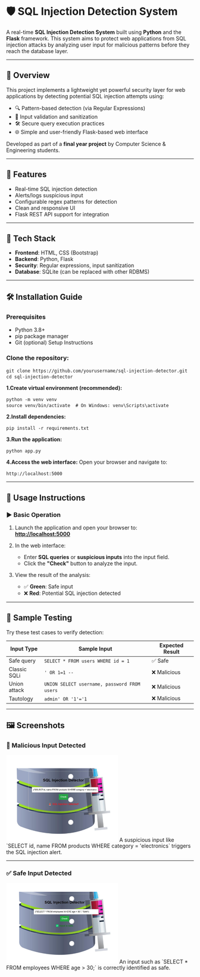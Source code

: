 # 🛡️ SQL Injection Detection System

A real-time **SQL Injection Detection System** built using **Python** and the **Flask** framework. This system aims to protect web applications from SQL injection attacks by analyzing user input for malicious patterns before they reach the database layer.

---

## 🌟 Overview

This project implements a lightweight yet powerful security layer for web applications by detecting potential SQL injection attempts using:

- 🔍 Pattern-based detection (via Regular Expressions)
- 🔐 Input validation and sanitization
- 🛠️ Secure query execution practices
- 🌐 Simple and user-friendly Flask-based web interface

Developed as part of a **final year project** by Computer Science & Engineering students.

---

## 🚀 Features

- Real-time SQL injection detection
- Alerts/logs suspicious input
- Configurable regex patterns for detection
- Clean and responsive UI
- Flask REST API support for integration

---

## 🧰 Tech Stack

- **Frontend**: HTML, CSS (Bootstrap)
- **Backend**: Python, Flask
- **Security**: Regular expressions, input sanitization
- **Database**: SQLite (can be replaced with other RDBMS)

---


## 🛠 Installation Guide
### Prerequisites
- Python 3.8+
- pip package manager
- Git (optional)
  Setup Instructions
### Clone the repository:
```
git clone https://github.com/yourusername/sql-injection-detector.git
cd sql-injection-detector
```
**1.Create virtual environment (recommended):**
```
python -m venv venv
source venv/bin/activate  # On Windows: venv\Scripts\activate
```
**2.Install dependencies:**
```
pip install -r requirements.txt
```
**3.Run the application:**
```
python app.py
```
**4.Access the web interface:**
Open your browser and navigate to:
```
http://localhost:5000
```
---
## 📌 Usage Instructions

### ▶️ Basic Operation

1. Launch the application and open your browser to:  
   **[http://localhost:5000](http://localhost:5000)**

2. In the web interface:
   - Enter **SQL queries** or **suspicious inputs** into the input field.
   - Click the **"Check"** button to analyze the input.

3. View the result of the analysis:
   - ✅ **Green**: Safe input  
   - ❌ **Red**: Potential SQL injection detected
---
## 🧪 Sample Testing

Try these test cases to verify detection:

| Input Type        | Sample Input                                        | Expected Result |
|-------------------|-----------------------------------------------------|------------------|
| Safe query        | `SELECT * FROM users WHERE id = 1`                  | ✅ Safe          |
| Classic SQLi      | `' OR 1=1 --`                                        | ❌ Malicious     |
| Union attack      | `UNION SELECT username, password FROM users`        | ❌ Malicious     |
| Tautology         | `admin' OR '1'='1`                                   | ❌ Malicious     |

---
## 🖼️ Screenshots

### 🚨 Malicious Input Detected
<img src="https://github.com/Lahari-balusu/SQLInjection-Detector-using-python-and-flask/blob/7c8c08e8e2a856235fa9a9307463bc15c32cc8eb/p%20images/Screenshot%202025-06-15%20130952.png" alt="input is not safe" width="300"/>
A suspicious input like `SELECT id, name FROM products WHERE category = 'electronics` triggers the SQL injection alert.

---

### ✅ Safe Input Detected
<img src="https://github.com/Lahari-balusu/SQLInjection-Detector-using-python-and-flask/blob/7c8c08e8e2a856235fa9a9307463bc15c32cc8eb/p%20images/Screenshot%202025-06-15%20130941.png" alt="input is safe" width="300"/>
An input such as `SELECT * FROM employees WHERE age > 30;` is correctly identified as safe.

